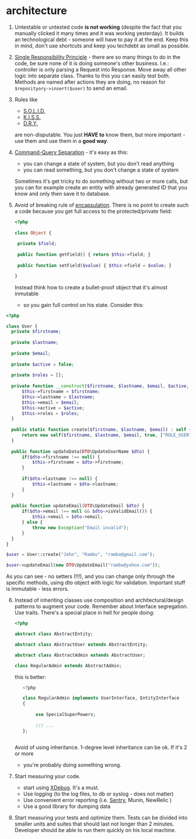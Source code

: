 # architecture

1. Untestable or untested code **is not working** (despite the fact that you manually clicked it many times and it was working yesterday).
   It builds an technological debt - someone will have to pay it at the end. Keep this in mind, don't use shortcuts and keep you techdebt
   as small as possible.

2. [Single Responsibility Principle](https://en.wikipedia.org/wiki/Single_responsibility_principle) - there are so many things to do in the code,
   be sure none of it is doing someone's other business. I.e.: controller is only parsing a Request into Response. Move away
   all other logic into separate class. Thanks to this you can easily test both. Methods are named after actions they are doing,
   no reason for `$reposityory->insert($user)` to send an email. 

3. Rules like
   * [S.O.L.I.D.](https://en.wikipedia.org/wiki/SOLID_(object-oriented_design))
   * [K.I.S.S.](https://en.wikipedia.org/wiki/KISS_principle)
   * [D.R.Y.](https://en.wikipedia.org/wiki/Don%27t_repeat_yourself)
   
   are non-disputable. You just **HAVE to** know them, but more important - use them and use them in a **good way**.
      
4. [Command-Query Separation](https://en.wikipedia.org/wiki/Command%E2%80%93query_separation) - it's easy as this:
   
   * you can change a state of system, but you don't read anything
   * you can read something, but you don't change a state of system
   
   Sometimes it's get tricky to do something without two or more calls,
   but you can for example create an entity with already generated ID that you know
   and only then save it to database. 
   
5. Avoid of breaking rule of [encapsulation](https://en.wikipedia.org/wiki/Encapsulation_(computer_programming)).
   There is no point to create such a code because you get full access to the protected/private field:
   
   ```php
   <?php
  
   class Object {
    
    private $field;
 
    public function getField() { return $this->field; }
    
    public function setField($value) { $this->field = $value; }

   }
   ```
   
   Instead think how to create a bullet-proof object that it's almost inmutable
   - so you gain full control on his state. Consider this:
   
   
  ```php
  <?php
  
  class User {
    private $firstname;
    
    private $lastname;
    
    private $email;
    
    private $active = false;
    
    private $roles = [];
    
    private function __construct($firstname, $lastname, $email, $active, $roles) {
        $this->firstname = $firstname;
        $this->lastname = $lastname;
        $this->email = $email;
        $this->active = $active;
        $this->roles = $roles;
    }
    
    public static function create($firstname, $lastname, $email) : self {
        return new self($firstname, $lastname, $email, true, ["ROLE_USER"]);
    }
    
    public function updateData(DTO\UpdateUserName $dto) {
        if($dto->firstname !== null) {
            $this->firstname = $dto->firstname;
        }
        
        if($dto->lastname !== null) {
            $this->lastname = $dto->lastname;
        }
    }
    
    public function updateEmail(DTO\UpdateEmail $dto) {
        if($dto->email !== null && $dto->isValidEmail()) {
            $this->email = $dto->email;
        } else {
            throw new Exception("Email invalid");
        }
    }
  }
  
  $user = User::create("John", "Rambo", "rambo@gmail.com");
  
  $user->updateEmail(new DTO\UpdateEmail("rambo@yahoo.com"));
  
  ```
  
  As you can see - no setters (!!!), and you can change only through the specific methods,
  using dto object with logic for validation. Important stuff is immutable - less errors.
  
6. Instead of inheriting classes use composition and architectural/design
   patterns to augment your code. Remember about Interface segregation. Use traits.
   There's a special place in hell for people doing:
   
   ```php
   <?php

   abstract class AbstractEntity;
   
   abstract class AbstractUser extends AbstractEntity;
   
   abstract class AbstractAdmin extends AbstractUser;

   class RegularAdmin extends AbstractAdmin;
   
   ```
   
   this is better:
   
   ```php
      <?php
   
      class RegularAdmin implements UserInterface, EntityInterface
      {
      
           use SpecialSuperPowers;
           
           /// ...
      };
      
    ```
   
   Avoid of using inheritance. 1-degree level inheritance can be ok. If it's 2 or more
   - you're probably doing something wrong.

7. Start measuring your code.
   * start using [XDebug](http://xdebug.org). It's a must.
   * Use logging (to the log files, to db or syslog - does not matter)
   * Use convenient error reporting (i.e. [Sentry](http://sentry.io), Munin, NewRelic )
   * Use a good library for dumping data

8. Start measuring your tests and optimize them. Tests can be divided into smaller units and suites that
   should last not longer than 2 minutes. Developer should be able to run them quickly on his local machine.
   
   
  